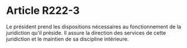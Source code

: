 # Article R222-3

Le président prend les dispositions nécessaires au fonctionnement de la juridiction qu'il préside. Il assure la direction des services de cette juridiction et le maintien de sa discipline intérieure.
